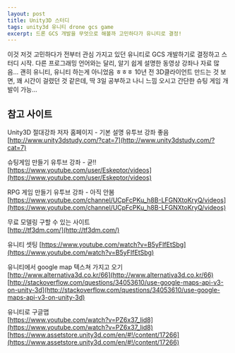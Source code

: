 ```yaml
--- 
layout: post  
title: Unity3D 스터디 
tags: unity3d 유니티 drone gcs game  
excerpt: 드론 GCS 개발을 무엇으로 해볼까 고민하다가 유니티로 결정!   
---  
```


이것 저것 고민하다가 전부터 관심 가지고 있던 유니티로 GCS 개발하기로 결정하고 스터디 시작. 다른 프로그래밍 언어와는 달리, 알기 쉽게 설명한 동영상 강좌나 자료 많음... 괜히 유니티, 유니티 하는게 아니었음 ㅎㅎㅎ 10년 전 3D클라이언트 만드는 것 보면, 꽤 시간이 걸렸던 것 같은데, 딱 3일 공부하고 나니 느낌 오시고 간단한 슈팅 게임 개발이 가능...  

## 참고 사이트   
  

Unity3D 절대강좌 저자 홈페이지 - 기본 설명 유투브 강좌 좋음  
[http://www.unity3dstudy.com/?cat=7](http://www.unity3dstudy.com/?cat=7)

슈팅게임 만들기 유투브 강좌 - 굳!!  
[https://www.youtube.com/user/Eskeptor/videos](https://www.youtube.com/user/Eskeptor/videos)

RPG 게임 만들기 유투브 강좌 - 아직 안봄  
[https://www.youtube.com/channel/UCpFcPKu_h8B-LFGNXtoKryQ/videos](https://www.youtube.com/channel/UCpFcPKu_h8B-LFGNXtoKryQ/videos)

무료 모델링 구할 수 있는 사이트   
[http://tf3dm.com/](http://tf3dm.com/)  
  
유니티 셋팅
[https://www.youtube.com/watch?v=B5yFIfEtSbg](https://www.youtube.com/watch?v=B5yFIfEtSbg)  

유니티에서 google map 텍스쳐 가지고 오기  
[http://www.alternativa3d.co.kr/66](http://www.alternativa3d.co.kr/66)
[http://stackoverflow.com/questions/34053610/use-google-maps-api-v3-on-unity-3d](http://stackoverflow.com/questions/34053610/use-google-maps-api-v3-on-unity-3d)  

유니티로 구글맵  
[https://www.youtube.com/watch?v=PZ6x37_Iid8](https://www.youtube.com/watch?v=PZ6x37_Iid8)
[https://www.assetstore.unity3d.com/en/#!/content/17266](https://www.assetstore.unity3d.com/en/#!/content/17266)  
